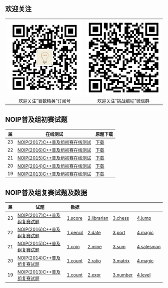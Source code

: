 ## 欢迎关注

<table>
   <tr>
      <td align="center">
        <img src="assets/me/img/idea8.jpg" width="240px" height="240px">
      </td>
      <td align="center">
        <img src="assets/me/img/challenge.png" width="240px" height="240px">
      </td>
    </tr><tr>
      <td align="center">欢迎关注“智数精英”订阅号</td>
      <td align="center">欢迎关注“挑战编程”微信群</td>
    </tr>
</table>

## NOIP普及组初赛试题

| 届 |在线测试 |原题下载|
|---|---|---|
|23|[NOIP(2017)C++普及组初赛在线测试](junior/preliminary/page/23-C++2017-10-14.html)|[下载](junior/preliminary/text/23.NOIP2017普及组初赛C++试题和答案.pdf)|
|22|[NOIP(2016)C++普及组初赛在线测试](junior/preliminary/page/22-C++2016-10-22.html)|[下载](junior/preliminary/text/22.NOIP2016普及组初赛C++试题和答案.pdf)|
|21|[NOIP(2015)C++普及组初赛在线测试](junior/preliminary/page/21-C++2015-10-11.html)|[下载](junior/preliminary/text/21.NOIP2015普及组初赛C++试题和答案.pdf)|
|20|[NOIP(2014)C++普及组初赛在线测试](junior/preliminary/page/20-C++2014-10-12.html)|[下载](junior/preliminary/text/20.NOIP2014普及组初赛C++试题和答案.pdf)|
|19|[NOIP(2013)C++普及组初赛在线测试](junior/preliminary/page/19-C++2013-10-13.html)|[下载](junior/preliminary/text/19.NOIP2013普及组初赛C++试题和答案.pdf)|

## NOIP普及组复赛试题及数据

| 届 |试题 |数据 | | | |
|---|---|---|---|---|---|
|23|[NOIP(2017)C++普及组复赛试题](junior/repecharge/2017/23.NOIP2017普及组复赛C++试题.pdf)|[1.score](junior/repecharge/2017/data/1.score.rar)|[2.librarian](junior/repecharge/2017/data/2.librarian.rar)|[3.chess](junior/repecharge/2017/data/3.chess.rar)|[4.jump](junior/repecharge/2017/data/4.jump.rar)|
|22|[NOIP(2016)C++普及组复赛试题](junior/repecharge/2016/22.NOIP2016普及组复赛C++试题.pdf)|[1.pencil](junior/repecharge/2016/data/1.pencil.rar)|[2.date](junior/repecharge/2016/data/2.date.rar)|[3.port](junior/repecharge/2016/data/3.port.rar)|[4.magic](junior/repecharge/2016/data/4.magic.rar)|
|21|[NOIP(2015)C++普及组复赛试题](junior/repecharge/2015/21.NOIP2015普及组复赛C++试题.pdf)|[1.coin](junior/repecharge/2015/data/1.coin.rar)|[2.mine](junior/repecharge/2015/data/2.mine.rar)|[3.sum](junior/repecharge/2015/data/3.sum.rar)|[4.salesman](junior/repecharge/2015/data/4.salesman.rar)|
|20|[NOIP(2014)C++普及组复赛试题](junior/repecharge/2014/20.NOIP2014普及组复赛C++试题.pdf)|[1.count](junior/repecharge/2014/data/1.count.rar)|[2.ratio](junior/repecharge/2014/data/2.ratio.rar)|[3.matrix](junior/repecharge/2014/data/3.matrix.rar)|[4.magic](junior/repecharge/2014/data/4.submatrix.rar)|
|19|[NOIP(2013)C++普及组复赛试题](junior/repecharge/2013/19.NOIP2013普及组复赛C++试题.pdf)|[1.count](junior/repecharge/2013/data/1.count.rar)|[2.expr](junior/repecharge/2013/data/2.expr.rar)|[3.number](junior/repecharge/2013/data/3.number.rar)|[4.level](junior/repecharge/2013/data/4.level.rar)|
